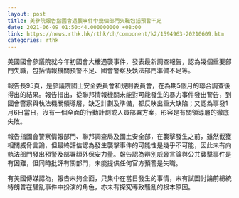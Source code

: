 ```yaml
---
layout: post
title: 美參院報告指國會遇襲事件中幾個部門失職包括預警不足
date: 2021-06-09 01:50:44.000000000 +08:00
link: https://news.rthk.hk/rthk/ch/component/k2/1594963-20210609.htm
categories: rthk
---
```


美國國會參議院就今年初國會大樓遇襲事件，發表最新調查報告，認為幾個重要部門失職，包括情報機關預警不足、國會警察及執法部門準備不足等。

報告長95頁，是參議院國土安全委員會和規則委員會，在為期5個月的聯合調查後得出的結果。報告指出，從聯邦情報機關未能對可能發生的暴力事件發出警告，到國會警察與執法機關領導層，缺乏計劃及準備，都反映出重大缺陷；又認為事發1月6日當日，沒有一個全面的行動計劃或人員部署方案，形容是有關領導層的徹底失敗。

報告指國會警察情報部門、聯邦調查局及國土安全部，在襲擊發生之前，雖然截獲相關威脅言論，但最終評估認為發生襲擊事件的可能性是幾乎不可能，因此未有向執法部門發出預警及部署額外保安力量。報告認為辨別威脅言論與公共襲擊事件是有困難，但同時批評有關部門，未能提供任何官方預警是失職。

有美國傳媒認為，報告未夠全面，只集中在當日發生的事情，未有試圖討論前總統特朗普在騷亂事件中扮演的角色，亦未有探究導致騷亂的根本原因。
